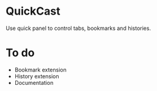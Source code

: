 # QuickCast

Use quick panel to control tabs, bookmarks and histories.

# To do

- Bookmark extension
- History extension
- Documentation
